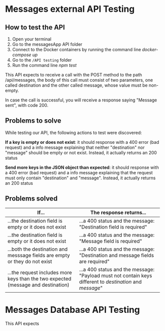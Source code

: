 # Messages external API Testing

## How to test the API

1. Open your terminal
2. Go to the messagesApp API folder
3. Connect to the Docker containers by running the command line *docker-compose up*
4. Go to the ``/API testing`` folder
5. Run the command line *npm test*


This API expects to receive a call with the POST method to the path /api/messages, the body of this call must consist of two parameters, one called destination and the other called message, whose value must be non-empty. 

In case the call is successful, you will receive a response saying "Message sent", with code 200.


## Problems to solve

While testing our API, the following actions to test were discovered:

**If a key is empty or does not exist**: it should response with a 400 error (bad request) and a info message explaining that neither "destination" nor "message" should be empty or not exist. Instead, it actually returns an 200 status

**Send more keys in the JSON object than expected**: it should response with a 400 error (bad request) and a info message explaining that the request must only contain "destination" and "message". Instead, it actually returns an 200 status

## Problems solved

| If...      | The response returns... |
| ------------- | ------------- | 
| ...the destination field is empty or it does not exist |  ...a 400 status and the message: "Destination field is required" |  
| ...the destination field is empty or it does not exist |  ...a 400 status and the message: "Message field is required"  | 
| ...both the destination and messsage fields are empty or they do not exist  |  ...a 400 status and the message: "Destination and message fields are required"   |  
| ...the request includes more keys than the two expected (message and destination) | ...a 400 status and the message: "Payload must not contain keys different to _destination_ and _message_"   | 



# Messages Database API Testing

This API expects




